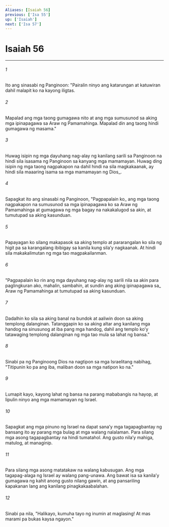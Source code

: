 ```yaml
---
Aliases: [Isaiah 56]
previous: ['Isa 55']
up: ['Isaiah']
next: ['Isa 57']
---
```

# Isaiah 56

***






















###### 1 










Ito ang sinasabi ng Panginoon: "Pairalin ninyo ang katarungan at katuwiran dahil malapit ko na kayong iligtas. 





















###### 2 










Mapalad ang mga taong gumagawa nito at ang mga sumusunod sa aking mga ipinapagawa sa Araw ng Pamamahinga. Mapalad din ang taong hindi gumagawa ng masama." 





















###### 3 










Huwag isipin ng mga dayuhang nag-alay ng kanilang sarili sa Panginoon na hindi sila isasama ng Panginoon sa kanyang mga mamamayan. Huwag ding isipin ng mga taong nagpakapon na dahil hindi na sila magkakaanak, ay hindi sila maaaring isama sa mga mamamayan ng Dios_. 





















###### 4 










Sapagkat ito ang sinasabi ng Panginoon, "Pagpapalain ko_ ang mga taong nagpakapon na sumusunod sa mga ipinapagawa ko sa Araw ng Pamamahinga at gumagawa ng mga bagay na nakakalugod sa akin, at tumutupad sa aking kasunduan. 





















###### 5 










Papayagan ko silang makapasok sa aking templo at pararangalan ko sila ng higit pa sa karangalang ibibigay sa kanila kung silaʼy nagkaanak. At hindi sila makakalimutan ng mga tao magpakailanman. 





















###### 6 










"Pagpapalain ko rin ang mga dayuhang nag-alay ng sarili nila sa akin para paglingkuran ako, mahalin, sambahin, at sundin ang aking ipinapagawa sa_ Araw ng Pamamahinga at tumutupad sa aking kasunduan. 





















###### 7 










Dadalhin ko sila sa aking banal na bundok at aaliwin doon sa aking templong dalanginan. Tatanggapin ko sa aking altar ang kanilang mga handog na sinusunog at iba pang mga handog, dahil ang templo koʼy tatawaging templong dalanginan ng mga tao mula sa lahat ng bansa." 





















###### 8 










Sinabi pa ng Panginoong Dios na nagtipon sa mga Israelitang nabihag, "Titipunin ko pa ang iba, maliban doon sa mga natipon ko na." 





















###### 9 










Lumapit kayo, kayong lahat ng bansa na parang mababangis na hayop, at lipulin ninyo ang mga mamamayan ng Israel. 





















###### 10 










Sapagkat ang mga pinuno ng Israel na dapat sanaʼy mga tagapagbantay ng bansang ito ay parang mga bulag at mga walang nalalaman. Para silang mga asong tagapagbantay na hindi tumatahol. Ang gusto nilaʼy mahiga, matulog, at managinip. 





















###### 11 










Para silang mga asong matatakaw na walang kabusugan. Ang mga tagapag-alaga ng Israel ay walang pang-unawa. Ang bawat isa sa kanilaʼy gumagawa ng kahit anong gusto nilang gawin, at ang pansariling kapakanan lang ang kanilang pinagkakaabalahan. 





















###### 12 










Sinabi pa nila, "Halikayo, kumuha tayo ng inumin at maglasing! At mas marami pa bukas kaysa ngayon."
